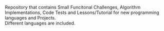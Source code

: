 Repository that contains Small Funcitonal Challenges, Algorithm Implementations, Code Tests and Lessons/Tutorial for new programming languages and Projects.     
Different languages are included. 